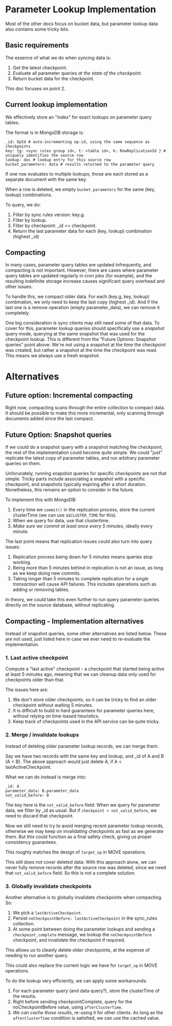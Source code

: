 # Parameter Lookup Implementation

Most of the other docs focus on bucket data, but parameter lookup data also contains some tricky bits.

## Basic requirements

The essence of what we do when syncing data is:

1. Get the latest checkpoint.
2. Evaluate all parameter queries _at the state of the checkpoint_.
3. Return bucket data for the checkpoint.

This doc focuses on point 2.

## Current lookup implementation

We effectively store an "index" for exact lookups on parameter query tables.

The format is in MongoDB storage is:

    _id: OpId # auto-incrementing op-id, using the same sequence as checkpoints
    key: {g: <sync rules group id>, t: <table id>, k: RowReplicationId } # uniquely identifies the source row
    lookup: doc # lookup entry for this source row
    bucket_parameters: data # results returned to the parameter query

If one row evaluates to multiple lookups, those are each stored as a separate document with the same key.

When a row is deleted, we empty `bucket_parameters` for the same (key, lookup) combinations.

To query, we do:

1. Filter by sync rules version: key.g.
2. Filter by lookup.
3. Filter by checkpoint: \_id <= checkpoint.
4. Return the last parameter data for each (key, lookup) combination (highest \_id)

## Compacting

In many cases, parameter query tables are updated infrequently, and compacting is not important. However, there are cases where parameter query tables are updated regularly in cron jobs (for example), and the resulting indefinite storage increase causes significant query overhead and other issues.

To handle this, we compact older data. For each (key.g, key, lookup) combination, we only need to keep the last copy (highest \_id). And if the last one is a remove operation (empty parameter_data), we can remove it completely.

One big consideration is sync clients may still need some of that data. To cover for this, parameter lookup queries should specifically use a _snapshot_ query mode, querying at the same snapshot that was used for the checkpoint lookup. This is different from the "Future Options: Snapshot queries" point above: We're not using a snapshot at the time the checkpoint was created, but rather a snapshot at the time the checkpoint was read. This means we always use a fresh snapshot.

# Alternatives

## Future option: Incremental compacting

Right now, compacting scans through the entire collection to compact data. It should be possible to make this more incremental, only scanning through documents added since the last compact.

## Future Option: Snapshot queries

If we could do a snapshot query with a snapshot matching the checkpoint, the rest of the implementation could become quite simple. We could "just" replicate the latest copy of parameter tables, and run arbitrary parameter queries on them.

Unforunately, running snapshot queries for specific checkpoints are not that simple. Tricky parts include associating a snapshot with a specific checkpoint, and snapshots typically expiring after a short duration. Nonetheless, this remains an option to consider in the future.

To implement this with MongoDB:

1. Every time we `commit()` in the replication process, store the current clusterTime (we can use `$$CLUSTER_TIME` for this).
2. When we query for data, use that clustertime.
3. _Make sure we commit at least once every 5 minutes_, ideally every minute.

The last point means that replication issues could also turn into query issues:

1. Replication process being down for 5 minutes means queries stop working.
2. Being more than 5 minutes behind in replication is not an issue, as long as we keep doing new commits.
3. Taking longer than 5 minutes to complete replication for a _single transaction_ will cause API failures. This includes operations such as adding or removing tables.

In theory, we could take this even further to run query parameter queries directly on the _source_ database, without replicating.

## Compacting - Implementation alternatives

Instead of snapshot queries, some other alternatives are listed below. These are not used, just listed here in case we ever need to re-evaluate the implementation.

### 1. Last active checkpoint

Compute a "last active" checkpoint - a checkpoint that started being active at least 5 minutes ago, meaning that we can cleanup data only used for checkpoints older than that.

The issues here are:

1. We don't store older checkpoints, so it can be tricky to find an older checkpoint without waiting 5 minutes.
2. It is difficult to build in hard guarantees for parameter queries here, without relying on time-based heuristics.
3. Keep track of checkpoints used in the API service can be quite tricky.

### 2. Merge / invalidate lookups

Instead of deleting older parameter lookup records, we can merge them.

Say we have two records with the same key and lookup, and \_id of A and B (A < B). The above approach would just delete A, if A < lastActiveCheckpoint.

What we can do instead is merge into:

    _id: A
    parameter_data: B.parameter_data
    not_valid_before: B

The key here is the `not_valid_before` field: When we query for parameter data, we filter by \_id as usual. But if `checkpoint < not_valid_before`, we need to discard that checkpoint.

Now we still need to try to avoid merging recent parameter lookup records, otherwise we may keep on invalidating checkpoints as fast as we generate them. But this could function as a final safety check,
giving us proper consistency guarantees.

This roughly matches the design of `target_op` in MOVE operations.

This still does not cover deleted data: With this approach alone, we can never fully remove records after the source row was deleted, since we need that `not_valid_before` field. So this is not a complete solution.

### 3. Globally invalidate checkpoints

Another alternative is to globally invalidate checkpoints when compacting. So:

1. We pick a `lastActiveCheckpoint`.
2. Persist `noCheckpointBefore: lastActiveCheckpoint` in the sync_rules collection.
3. At some point between doing the parameter lookups and sending a `checkpoint_complete` message, we lookup the `noCheckpointBefore` checkpoint, and invalidate the checkpoint if required.

This allows us to cleanly delete older checkpoints, at the expense of needing to run another query.

This could also replace the current logic we have for `target_op` in MOVE operations.

To do the lookup very efficiently, we can apply some workarounds:

1. For each parameter query (and data query?), store the clusterTime of the results.
2. Right before sending checkpointComplete, query for the noCheckpointBefore value, using `afterClusterTime`.
3. _We can cache those results_, re-using it for other clients. As long as the `afterClusterTime` condition is satisfied, we can use the cached value.
